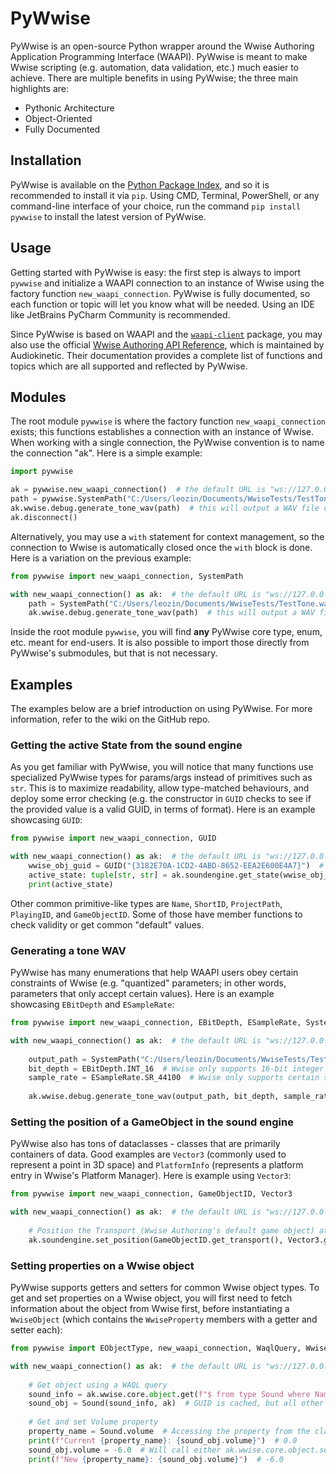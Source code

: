 # PyWwise

PyWwise is an open-source Python wrapper around the Wwise Authoring Application Programming Interface (WAAPI). PyWwise
is meant to make Wwise scripting (e.g. automation, data validation, etc.) much easier to achieve. There are multiple
benefits in using PyWwise; the three main highlights are:

- Pythonic Architecture
- Object-Oriented
- Fully Documented

## Installation

PyWwise is available on the [Python Package Index](https://pypi.org/project/pywwise/), and so it is recommended to
install it via `pip`. Using CMD,
Terminal, PowerShell, or any command-line interface of your choice, run the command `pip install pywwise` to install
the latest version of PyWwise.

## Usage

Getting started with PyWwise is easy: the first step is always to import `pywwise` and initialize a WAAPI connection to
an instance of Wwise using the factory function `new_waapi_connection`. PyWwise is fully documented, so each function
or topic will let you know what will be needed. Using an IDE like JetBrains PyCharm Community is recommended.

Since PyWwise is based on WAAPI and the [`waapi-client`](https://pypi.org/project/waapi-client/) package, you may also
use the
official [Wwise Authoring API Reference](https://www.audiokinetic.com/library/edge/?source=SDK&id=waapi_index.html),
which is maintained by Audiokinetic. Their documentation provides
a complete list of functions and topics which are all supported and reflected by PyWwise.

## Modules

The root module `pywwise` is where the factory function `new_waapi_connection` exists; this functions establishes a
connection with an instance of Wwise. When working with a single connection, the PyWwise convention is to name the
connection "ak". Here is a simple example:

```python
import pywwise

ak = pywwise.new_waapi_connection()  # the default URL is "ws://127.0.0.1:8080/waapi"
path = pywwise.SystemPath("C:/Users/leozin/Documents/WwiseTests/TestTone.wav")  # SystemPath is an alias of pathlib.Path
ak.wwise.debug.generate_tone_wav(path)  # this will output a WAV file containing a tone!
ak.disconnect()
```

Alternatively, you may use a `with` statement for context management, so the connection to Wwise is automatically closed
once the `with` block is done. Here is a variation on the previous example:

```python
from pywwise import new_waapi_connection, SystemPath

with new_waapi_connection() as ak:  # the default URL is "ws://127.0.0.1:8080/waapi"
    path = SystemPath("C:/Users/leozin/Documents/WwiseTests/TestTone.wav")  # SystemPath is an alias of pathlib.Path
    ak.wwise.debug.generate_tone_wav(path)  # this will output a WAV file containing a tone!
```

Inside the root module `pywwise`, you will find **any** PyWwise core type, enum, etc. meant for end-users. It is also
possible to import those directly from PyWwise's submodules, but that is not necessary.

## Examples

The examples below are a brief introduction on using PyWwise. For more information, refer to the wiki on the GitHub
repo.

### Getting the active State from the sound engine

As you get familiar with PyWwise, you will notice that many functions use specialized PyWwise types for params/args
instead of primitives such as `str`. This is to maximize readability, allow type-matched behaviours, and deploy some
error checking (e.g. the constructor in `GUID` checks to see if the provided value is a valid GUID, in terms of format).
Here is an example showcasing `GUID`:

```python
from pywwise import new_waapi_connection, GUID

with new_waapi_connection() as ak:  # the default URL is "ws://127.0.0.1:8080/waapi"
    wwise_obj_guid = GUID("{3182E70A-1CD2-4ABD-8652-EEA2E600E4A7}")  # if the GUID is invalid, a ValueError is thrown
    active_state: tuple[str, str] = ak.soundengine.get_state(wwise_obj_guid)  # the type hint is for readability only
    print(active_state)
```

Other common primitive-like types are `Name`, `ShortID`, `ProjectPath`, `PlayingID`, and `GameObjectID`. Some of those
have member functions to check validity or get common "default" values.

### Generating a tone WAV

PyWwise has many enumerations that help WAAPI users obey certain constraints of Wwise (e.g. "quantized" parameters; in
other words, parameters that only accept certain values). Here is an example showcasing `EBitDepth` and `ESampleRate`:

```python
from pywwise import new_waapi_connection, EBitDepth, ESampleRate, SystemPath

with new_waapi_connection() as ak:  # the default URL is "ws://127.0.0.1:8080/waapi"
    
    output_path = SystemPath("C:/Users/leozin/Documents/WwiseTests/TestTone.wav")
    bit_depth = EBitDepth.INT_16  # Wwise only supports 16-bit integer and 32-bit float; EBitDepth enumerates those options.
    sample_rate = ESampleRate.SR_44100  # Wwise only supports certain sample rates; ESampleRate enumerates all options.
    
    ak.wwise.debug.generate_tone_wav(output_path, bit_depth, sample_rate)
```

### Setting the position of a GameObject in the sound engine

PyWwise also has tons of dataclasses - classes that are primarily containers of data. Good examples are `Vector3`
(commonly used to represent a point in 3D space) and `PlatformInfo` (represents a platform entry in Wwise's Platform
Manager). Here is example using `Vector3`:

```python
from pywwise import new_waapi_connection, GameObjectID, Vector3

with new_waapi_connection() as ak:  # the default URL is "ws://127.0.0.1:8080/waapi"
    
    # Position the Transport (Wwise Authoring's default game object) at the world's origin (centre) point.
    ak.soundengine.set_position(GameObjectID.get_transport(), Vector3.get_zero(), Vector3.get_zero())
```

### Setting properties on a Wwise object

PyWwise supports getters and setters for common Wwise object types. To get and set properties on a Wwise object, you
will first need to fetch information about the object from Wwise first, before instantiating a `WwiseObject` (which
contains the `WwiseProperty` members with a getter and setter each):

```python
from pywwise import EObjectType, new_waapi_connection, WaqlQuery, WwiseObjectInfo, Sound

with new_waapi_connection() as ak:  # the default URL is "ws://127.0.0.1:8080/waapi"
    
    # Get object using a WAQL query
    sound_info = ak.wwise.core.object.get(f"$ from type Sound where Name = \"MySound\" take 1")[0]
    sound_obj = Sound(sound_info, ak)  # GUID is cached, but all other properties are "connected" to Wwise.
    
    # Get and set Volume property
    property_name = Sound.volume  # Accessing the property from the class instead of instance returns the property name
    print(f"Current {property_name}: {sound_obj.volume}")  # 0.0
    sound_obj.volume = -6.0  # Will call either ak.wwise.core.object.set_property or ak.wwise.core.object.set_reference
    print(f"New {property_name}: {sound_obj.volume}")  # -6.0
```
